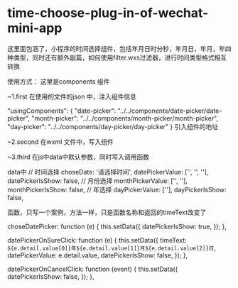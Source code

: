 ﻿# time-choose-plug-in-of-wechat-mini-app
这里面包涵了，小程序的时间选择组件，包括年月日时分秒，年月日，年月，年四种类型，同时还有额外副篇，如何使用filter.wxs过滤器，进行时间类型格式相互转换


使用方式：
这里是components 组件

~1.first  在使用的文件的json 中，注入组件信息

	
  "usingComponents": {
    "date-picker": "../../components/date-picker/date-picker",
    "month-picker": "../../components/month-picker/month-picker",
    "day-picker": "../../components/day-picker/day-picker"
  }
引入组件的地址


~2.second 在wxml 文件中，写入组件


<!-- 年月日份选择 -->
<date-picker
    id="date-picker"
    value="{{datePickerValue}}" 
    isShow="{{datePickerIsShow}}"
    bindsureclick="datePickerOnSureClick"
    bindcancelclick="datePickerOnCancelClick" />


<!-- 月份选择 -->
<month-picker
    id="month-picker"
    value="{{monthPickerValue}}" 
    isShow="{{monthPickerIsShow}}"
    bindsureclick="monthPickerOnSureClick"
    bindcancelclick="monthPickerOnCancelClick" />


<!-- 年选择 -->
<day-picker
    id="day-picker"
    value="{{dayPickerValue}}" 
    isShow="{{dayPickerIsShow}}"
    bindsureclick="dayPickerOnSureClick"
    bindcancelclick="dayPickerOnCancelClick" />

~3.third 在js中data中默认参数，同时写入调用函数

data中
// 时间选择
    choseDate: '请选择时间',
    datePickerValue: ['', '', ''],
    datePickerIsShow: false,
    // 月份选择
    monthPickerValue: ['', ''],
    monthPickerIsShow: false,
    // 年选择
    dayPickerValue: [''],
    dayPickerIsShow: false,


函数，只写一个案例，方法一样，只是函数名称和返回的timeText改变了

 choseDatePicker: function (e) {
    this.setData({
      datePickerIsShow: true,
    });
  },

  datePickerOnSureClick: function (e) {
    this.setData({
      timeText: `${e.detail.value[0]}年${e.detail.value[1]}月${e.detail.value[2]}日`,
      datePickerValue: e.detail.value,
      datePickerIsShow: false,
    });
  },

  datePickerOnCancelClick: function (event) {
    this.setData({
      datePickerIsShow: false,
    });
  },




